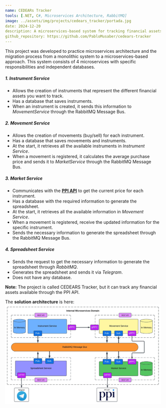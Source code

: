 ```yaml
---
name: CEDEARs Tracker
tools: [.NET, C#, Microservices Architecture, RabbitMQ]
image: ../assets/img/projects/cedears_tracker/portada.jpg
date: 2024-12-20
description: A microservices-based system for tracking financial assets.
github_repository: https://github.com/PabloMusaber/cedears-tracker
---
```

This project was developed to practice microservices architecture and the migration process from a monolithic system to a microservices-based approach. This system consists of 4 microservices with specific responsibilities and independent databases.

##### 1. Instrument Service
- Allows the creation of instruments that represent the different financial assets you want to track.
- Has a database that saves instruments.
- When an instrument is created, it sends this information to _MovementService_ through the RabbitMQ Message Bus.

##### 2. Movement Service
- Allows the creation of movements (buy/sell) for each instrument.
- Has a database that saves movements and instruments.
- At the start, it retrieves all the available instruments in *Instrument Service*.
- When a movement is registered, it calculates the average purchase price and sends it to _MarketService_ through the RabbitMQ Message Bus.

##### 3. Market Service
- Communicates with the **[PPI API](https://itatppi.github.io/ppi-official-api-docs/api/documentacionRest/)** to get the current price for each instrument.
- Has a database with the required information to generate the spreadsheet.
- At the start, it retrieves all the available information in *Movement Service*.
- When a movement is registered, receive the updated information for the specific instrument.
- Sends the necessary information to generate the spreadsheet through the RabbitMQ Message Bus.

##### 4. Spreadsheet Service
- Sends the request to get the necessary information to generate the spreadsheet through *RabbitMQ*.
- Generates the spreadsheet and sends it via _Telegram_.
- Does not have any database.

**Note:** The project is called CEDEARS Tracker, but it can track any financial assets available through the PPI API.

The **solution architecture** is here:
![diagram](../assets/img/projects/cedears_tracker/solution_diagram.jpeg)


<script src='https://cdn.jsdelivr.net/gh/eddymens/markdown-external-link-script@v2.0.0/main.min.js'></script>
